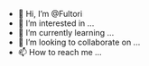 - 👋 Hi, I’m @Fultori
- 👀 I’m interested in ...
- 🌱 I’m currently learning ...
- 💞️ I’m looking to collaborate on ...
- 📫 How to reach me ...

<!---
Fultori/Fultori is a ✨ special ✨ repository because its `README.md` (this file) appears on your GitHub profile.
You can click the Preview link to take a look at your changes.
--->
